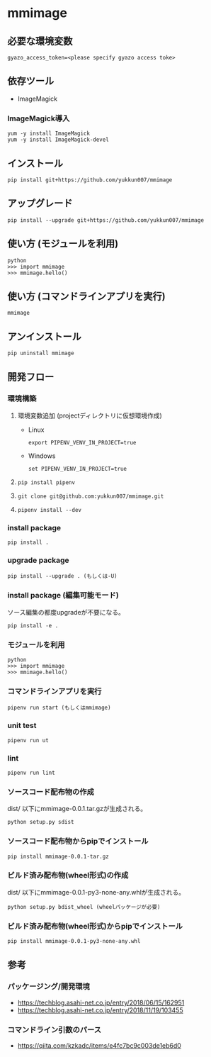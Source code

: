 # mmimage

## 必要な環境変数

```(sh)
gyazo_access_token=<please specify gyazo access toke>
```

## 依存ツール

- ImageMagick

### ImageMagick導入

```(sh)
yum -y install ImageMagick
yum -y install ImageMagick-devel
```

## インストール

```(sh)
pip install git+https://github.com/yukkun007/mmimage
```

## アップグレード

```(sh)
pip install --upgrade git+https://github.com/yukkun007/mmimage
```

## 使い方 (モジュールを利用)

```(sh)
python
>>> import mmimage
>>> mmimage.hello()
```

## 使い方 (コマンドラインアプリを実行)

```(sh)
mmimage
```

## アンインストール

```(sh)
pip uninstall mmimage
```

## 開発フロー

### 環境構築

1. 環境変数追加 (projectディレクトリに仮想環境作成)

    - Linux

        ```(sh)
        export PIPENV_VENV_IN_PROJECT=true
        ```

    - Windows

        ```(sh)
        set PIPENV_VENV_IN_PROJECT=true
        ```

1. `pip install pipenv`
1. `git clone git@github.com:yukkun007/mmimage.git`
1. `pipenv install --dev`

### install package

```(sh)
pip install .
```

### upgrade package

```(sh)
pip install --upgrade . (もしくは-U)
```

### install package (編集可能モード)

ソース編集の都度upgradeが不要になる。

```(sh)
pip install -e .
```

### モジュールを利用

```(sh)
python
>>> import mmimage
>>> mmimage.hello()
```

### コマンドラインアプリを実行

```(sh)
pipenv run start (もしくはmmimage)
```

### unit test

```(sh)
pipenv run ut
```

### lint

```(sh)
pipenv run lint
```

### ソースコード配布物の作成

dist/ 以下にmmimage-0.0.1.tar.gzが生成される。

```(sh)
python setup.py sdist
```

### ソースコード配布物からpipでインストール

```(sh)
pip install mmimage-0.0.1-tar.gz
```

### ビルド済み配布物(wheel形式)の作成

dist/ 以下にmmimage-0.0.1-py3-none-any.whlが生成される。

```(sh)
python setup.py bdist_wheel (wheelパッケージが必要)
```

### ビルド済み配布物(wheel形式)からpipでインストール

```(sh)
pip install mmimage-0.0.1-py3-none-any.whl
```

## 参考

### パッケージング/開発環境

- <https://techblog.asahi-net.co.jp/entry/2018/06/15/162951>
- <https://techblog.asahi-net.co.jp/entry/2018/11/19/103455>

### コマンドライン引数のパース

- <https://qiita.com/kzkadc/items/e4fc7bc9c003de1eb6d0>
